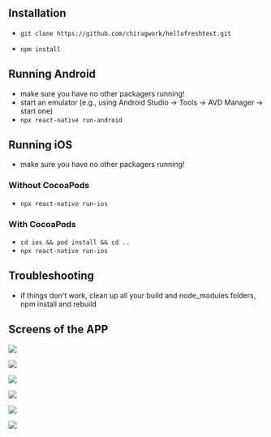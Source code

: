 
## Installation

* `git clone https://github.com/chiragwork/hellofreshtest.git`

* `npm install`

## Running Android

* make sure you have no other packagers running!
* start an emulator (e.g., using Android Studio -> Tools -> AVD Manager -> start one)
* `npx react-native run-android`

## Running iOS

* make sure you have no other packagers running!

### Without CocoaPods

* `npx react-native run-ios`

### With CocoaPods

* `cd ios && pod install && cd ..`
* `npx react-native run-ios`

## Troubleshooting

* if things don't work, clean up all your build and node_modules folders, npm install and rebuild

## Screens of the APP


![](./home.jpg)

![](./contact_screen.jpg)

![](./Edit_contact.jpg)

![](./Delete_Contact_option.jpg)

![](./Add_new_contact.jpg)

![](./Add_profile_Picture.jpg)
